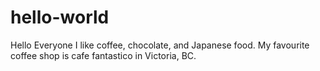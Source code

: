 # hello-world

Hello Everyone
I like coffee, chocolate, and Japanese food.
My favourite coffee shop is cafe fantastico in Victoria, BC.

